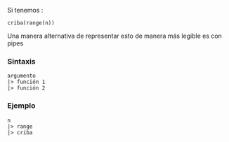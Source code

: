 Si tenemos :
```
criba(range(n))
```

Una manera alternativa de representar esto de manera más legible es con pipes
### Sintaxis
```
argumento
|> función 1
|> función 2
```
### Ejemplo
```
n 
|> range
|> criba
```